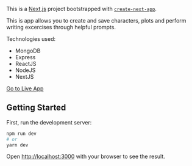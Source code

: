 This is a [Next.js](https://nextjs.org/) project bootstrapped with [`create-next-app`](https://github.com/vercel/next.js/tree/canary/packages/create-next-app).

This is app allows you to create and save characters, plots and perform writing excercises through helpful prompts.

Technologies used:
- MongoDB
- Express
- ReactJS
- NodeJS
- NextJS

[Go to Live App](https://day-dream.vercel.app/)
## Getting Started

First, run the development server:

```bash
npm run dev
# or
yarn dev
```

Open [http://localhost:3000](http://localhost:3000) with your browser to see the result.


